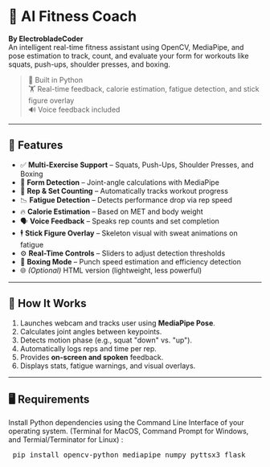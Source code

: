 # 🤖 AI Fitness Coach
**By ElectrobladeCoder**  
An intelligent real-time fitness assistant using OpenCV, MediaPipe, and pose estimation to track, count, and evaluate your form for workouts like squats, push-ups, shoulder presses, and boxing.

> 🧠 Built in Python  
> 🏋️ Real-time feedback, calorie estimation, fatigue detection, and stick figure overlay  
> 🔊 Voice feedback included  

---

## 🧩 Features

- ✅ **Multi-Exercise Support** – Squats, Push-Ups, Shoulder Presses, and Boxing
- 🧠 **Form Detection** – Joint-angle calculations with MediaPipe
- 🔁 **Rep & Set Counting** – Automatically tracks workout progress
- 📉 **Fatigue Detection** – Detects performance drop via rep speed
- 🔥 **Calorie Estimation** – Based on MET and body weight
- 🗣️ **Voice Feedback** – Speaks rep counts and set completion
- 🕴️ **Stick Figure Overlay** – Skeleton visual with sweat animations on fatigue
- ⚙️ **Real-Time Controls** – Sliders to adjust detection thresholds
- 💪 **Boxing Mode** – Punch speed estimation and efficiency detection
- 🌐 *(Optional)* HTML version (lightweight, less powerful)

---

## 📸   How It Works

1. Launches webcam and tracks user using **MediaPipe Pose**.
2. Calculates joint angles between keypoints.
3. Detects motion phase (e.g., squat "down" vs. "up").
4. Automatically logs reps and time per rep.
5. Provides **on-screen and spoken** feedback.
6. Displays stats, fatigue warnings, and visual overlays.

---

## 🖥️ Requirements

Install Python dependencies using the Command Line Interface of your operating system. (Terminal for MacOS, Command Prompt for Windows, and Termial/Terminator for Linux) :

<pre lang="markdown"> pip install opencv-python mediapipe numpy pyttsx3 flask </pre>


